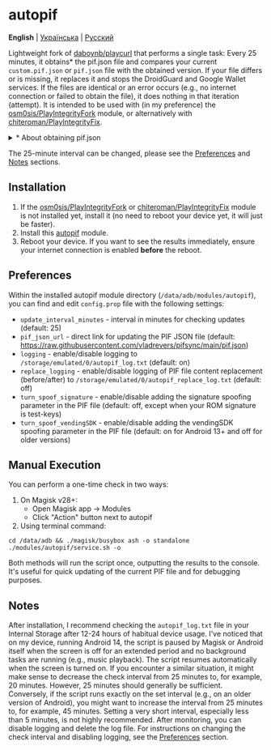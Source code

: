 # autopif

**English** | [Українська](./README_UK.md) | [Русский](./README_RU.md)

Lightweight fork of [daboynb/playcurl](https://github.com/daboynb/PlayIntegrityNEXT/tree/main/playcurl) that performs a single task: Every 25 minutes, it obtains* the pif.json file and compares your current `custom.pif.json` or `pif.json` file with the obtained version. If your file differs or is missing, it replaces it and stops the DroidGuard and Google Wallet services. If the files are identical or an error occurs (e.g., no internet connection or failed to obtain the file), it does nothing in that iteration (attempt). It is intended to be used with (in my preference) the [osm0sis/PlayIntegrityFork](https://github.com/osm0sis/PlayIntegrityFork) module, or alternatively with [chiteroman/PlayIntegrityFix](https://github.com/chiteroman/PlayIntegrityFix).

<details>
<summary>* About obtaining pif.json</summary>

There are two variants of this module:

**Fetch variant**:  
Downloads the file from [pifsync/pif.json](https://github.com/vladrevers/pifsync/blob/main/pif.json).
- **Plus**: Uses less network data and is lighter.
- **Minus**: New pif.json might be available with a slight delay (approximately 10± minutes).

**Selfgen variant**:  
Generates the file on the device by downloading and extracting information from the latest [XiaomiEUModule.apk](https://sourceforge.net/projects/xiaomi-eu-multilang-miui-roms/files/xiaomi.eu/Xiaomi.eu-app/) from xiaomi.eu.
- **Plus**: The new pif.json is available without delay.
- **Minus**: Uses slightly more network data and requires the aapt binary library, increasing the installed module size by 1.4MB.
- **Optimization**: Caches the last pif.json and apk link, so downloading and extracting information from the apk only occurs when necessary (upon update).
</details>

The 25-minute interval can be changed, please see the [Preferences](#preferences) and [Notes](#notes) sections.

## Installation

1. If the [osm0sis/PlayIntegrityFork](https://github.com/osm0sis/PlayIntegrityFork/releases/latest) or [chiteroman/PlayIntegrityFix](https://github.com/chiteroman/PlayIntegrityFix/releases/latest) module is not installed yet, install it (no need to reboot your device yet, it will just be faster).
2. Install this [autopif](https://github.com/vladrevers/autopif/releases/latest) module.
3. Reboot your device. If you want to see the results immediately, ensure your internet connection is enabled **before** the reboot.

## Preferences

Within the installed autopif module directory (`/data/adb/modules/autopif`), you can find and edit `config.prop` file with the following settings:

- `update_interval_minutes` - interval in minutes for checking updates (default: 25)
- `pif_json_url` - direct link for updating the PIF JSON file (default: https://raw.githubusercontent.com/vladrevers/pifsync/main/pif.json)
- `logging` - enable/disable logging to `/storage/emulated/0/autopif_log.txt` (default: on)
- `replace_logging` - enable/disable logging of PIF file content replacement (before/after) to `/storage/emulated/0/autopif_replace_log.txt` (default: off)
- `turn_spoof_signature` - enable/disable adding the signature spoofing parameter in the PIF file (default: off, except when your ROM signature is test-keys)
- `turn_spoof_vendingSDK` - enable/disable adding the vendingSDK spoofing parameter in the PIF file (default: on for Android 13+ and off for older versions)

## Manual Execution

You can perform a one-time check in two ways:
1. On Magisk v28+:
   - Open Magisk app → Modules
   - Click "Action" button next to autopif
2. Using terminal command:
```shell
cd /data/adb && ./magisk/busybox ash -o standalone ./modules/autopif/service.sh -o
```

Both methods will run the script once, outputting the results to the console. It's useful for quick updating of the current PIF file and for debugging purposes.

## Notes

After installation, I recommend checking the `autopif_log.txt` file in your Internal Storage after 12-24 hours of habitual device usage. I've noticed that on my device, running Android 14, the script is paused by Magisk or Android itself when the screen is off for an extended period and no background tasks are running (e.g., music playback). The script resumes automatically when the screen is turned on. If you encounter a similar situation, it might make sense to decrease the check interval from 25 minutes to, for example, 20 minutes. However, 25 minutes should generally be sufficient. Conversely, if the script runs exactly on the set interval (e.g., on an older version of Android), you might want to increase the interval from 25 minutes to, for example, 45 minutes. Setting a very short interval, especially less than 5 minutes, is not highly recommended. After monitoring, you can disable logging and delete the log file. For instructions on changing the check interval and disabling logging, see the [Preferences](#preferences) section.